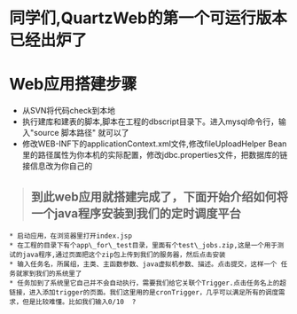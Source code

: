 # 同学们,QuartzWeb的第一个可运行版本已经出炉了 #




# Web应用搭建步骤 #


  * 从SVN将代码check到本地
  * 执行建库和建表的脚本,脚本在工程的dbscript目录下。进入mysql命令行，输入"source 脚本路径" 就可以了
  * 修改WEB-INF下的applicationContext.xml文件,修改fileUploadHelper Bean里的路径属性为你本机的实际配置，修改jdbc.properties文件，把数据库的链接信息改为你自己的
> ## 到此web应用就搭建完成了，下面开始介绍如何将一个java程序安装到我们的定时调度平台 ##
    * 启动应用，在浏览器里打开index.jsp
    * 在工程的目录下有个app\_for\_test目录，里面有个test\_jobs.zip,这是一个用于测试的java程序,通过页面把这个zip包上传到我们的服务器，然后点击安装
    * 输入任务名，所属组，主类、主函数参数、java虚拟机参数、描述。点击提交，这样一个 任务就家到我们的系统里了
    * 任务加到了系统里它自己并不会自动执行，需要我们给它关联个Trigger.点击任务名上的超链接，进入添加trigger的页面。我们这里用的是cronTrigger，几乎可以满足所有的调度需求，但是比较难懂。比如我们输入0/10  ?   